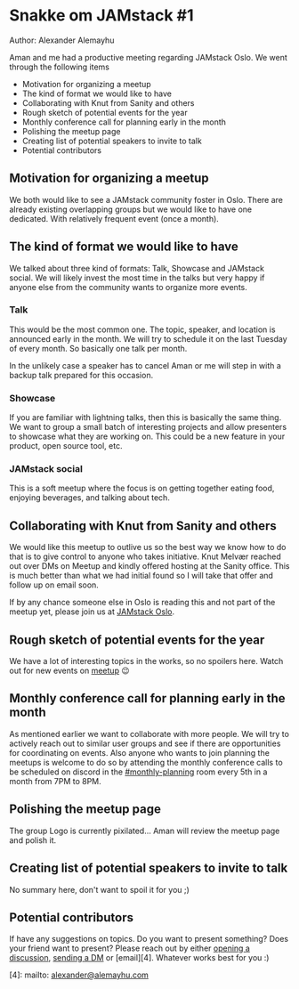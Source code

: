 # Snakke om JAMstack #1

Author: Alexander Alemayhu

Aman and me had a productive meeting regarding JAMstack Oslo.
We went through the following items

- Motivation for organizing a meetup
- The kind of format we would like to have
- Collaborating with Knut from Sanity and others
- Rough sketch of potential events for the year
- Monthly conference call for planning early in the month
- Polishing the meetup page
- Creating list of potential speakers to invite to talk
- Potential contributors

## Motivation for organizing a meetup

We both would like to see a JAMstack community foster in Oslo.  There are
already existing overlapping groups but we would like to have one dedicated.
With relatively frequent event (once a month).

## The kind of format we would like to have

We talked about three kind of formats: Talk, Showcase and JAMstack social.  We
will likely invest the most time in the talks but very happy if anyone else
from the community wants to organize more events.

### Talk

This would be the most common one. The topic, speaker, and location is
announced early in the month. We will try to schedule it on the last Tuesday of
every month.  So basically one talk per month. 

In the unlikely case a speaker has to cancel Aman or me will step in with a
backup talk prepared for this occasion.

### Showcase

If you are familiar with lightning talks, then this is basically the same
thing.  We want to group a small batch of interesting projects and allow
presenters to showcase what they are working on. This could be a new feature in
your product, open source tool, etc.

### JAMstack social

This is a soft meetup where the focus is on getting together eating food,
enjoying beverages, and talking about tech.

## Collaborating with Knut from Sanity and others

We would like this meetup to outlive us so the best way we know how to do that
is to give control to anyone who takes initiative. Knut Melvær reached out over
DMs on Meetup and kindly offered hosting at the Sanity office. This is much
better than what we had initial found so I will take that offer and follow up
on email soon.

If by any chance someone else in Oslo is reading this and not part of the
meetup yet, please join us at [JAMstack Oslo][0].

## Rough sketch of potential events for the year

We have a lot of interesting topics in the works, so no spoilers here. Watch
out for new events on [meetup][0] :wink:

## Monthly conference call for planning early in the month

As mentioned earlier we want to collaborate with more people. We will try to
actively reach out to similar user groups and see if there are opportunities
for coordinating on events.  Also anyone who wants to join planning the meetups
is welcome to do so by attending the monthly conference calls to be scheduled
on discord in the [#monthly-planning][1] room every 5th in a month from 7PM to
8PM.

## Polishing the meetup page

The group Logo is currently pixilated... Aman will review the meetup page and
polish it.

## Creating list of potential speakers to invite to talk

No summary here, don't want to spoil it for you ;)

## Potential contributors

If have any suggestions on topics. Do you want to present something? Does your
friend want to present?  Please reach out by either [opening a discussion][2],
[sending a DM][3] or [email][4]. Whatever works best for you :)

[0]: https://www.meetup.com/JAMstack-Oslo/
[1]: https://discord.gg/rE3pcSw
[2]: https://www.meetup.com/JAMstack-Oslo/discussions/
[3]: https://www.meetup.com/JAMstack-Oslo/messages/send
[4]: mailto: alexander@alemayhu.com
